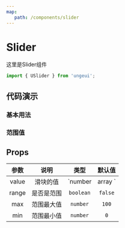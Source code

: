 ```yaml
---
map:
   path: /components/slider
---
```


# Slider

这里是Slider组件

```js
import { USlider } from 'ungeui';
```

## 代码演示

### 基本用法

<demo src="./demo/base.vue"
 language="vue"
 title="基本用法"
 desc="通过max和min限定边界">
</demo>

### 范围值

<demo src="./demo/double.vue"
 language="vue"
 title="基本用法"
 desc="当value是数组并且range为ture时，可以获得范围值">
</demo>

## Props

| 参数  |   说明   |   类型    |   默认值    |
| :---: | :------: | :-------: | :---------: |
| value | 滑块的值 | `number | array ` | `0` |
| range | 是否是范围 | `boolean` | `false` |
| max | 范围最大值 | `number` | `100` |
| min | 范围最小值 | `number` | `0` |
